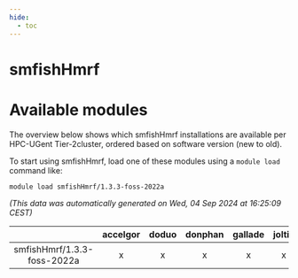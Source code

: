 ```yaml
---
hide:
  - toc
---
```


smfishHmrf
==========

# Available modules


The overview below shows which smfishHmrf installations are available per HPC-UGent Tier-2cluster, ordered based on software version (new to old).

To start using smfishHmrf, load one of these modules using a `module load` command like:

```shell
module load smfishHmrf/1.3.3-foss-2022a
```

*(This data was automatically generated on Wed, 04 Sep 2024 at 16:25:09 CEST)*  

| |accelgor|doduo|donphan|gallade|joltik|shinx|skitty|
| :---: | :---: | :---: | :---: | :---: | :---: | :---: | :---: |
|smfishHmrf/1.3.3-foss-2022a|x|x|x|x|x|-|x|
